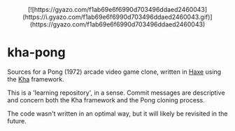<center>[![https://gyazo.com/f1ab69e6f6990d703496ddaed2460043](https://i.gyazo.com/f1ab69e6f6990d703496ddaed2460043.gif)](https://gyazo.com/f1ab69e6f6990d703496ddaed2460043)</center>

# kha-pong

Sources for a Pong (1972) arcade video game clone, written in [Haxe](http://haxe.org/) using the [Kha](http://kha.tech/) framework.

This is a 'learning repository', in a sense. Commit messages are descriptive and concern both the Kha framework and the Pong cloning process.

The code wasn't written in an optimal way, but it will likely be revisited in the future.